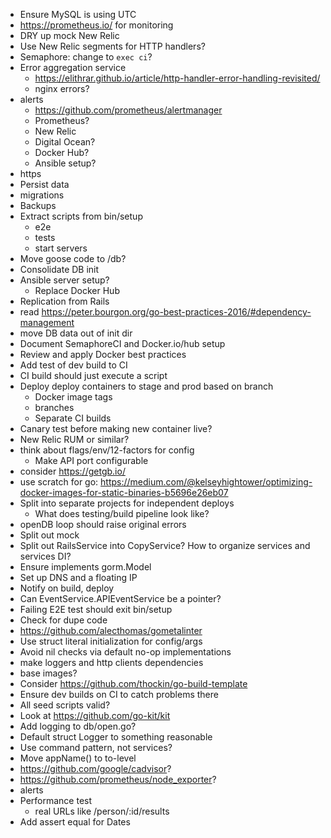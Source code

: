 * Ensure MySQL is using UTC
* https://prometheus.io/ for monitoring
* DRY up mock New Relic
* Use New Relic segments for HTTP handlers?
* Semaphore: change to `exec ci`?
* Error aggregation service
  * https://elithrar.github.io/article/http-handler-error-handling-revisited/
  * nginx errors?
* alerts
  * https://github.com/prometheus/alertmanager
  * Prometheus?
  * New Relic
  * Digital Ocean?
  * Docker Hub?
  * Ansible setup?
* https
* Persist data
* migrations
* Backups
* Extract scripts from bin/setup
  * e2e
  * tests
  * start servers
* Move goose code to /db?
* Consolidate DB init
* Ansible server setup?
  * Replace Docker Hub
* Replication from Rails
* read https://peter.bourgon.org/go-best-practices-2016/#dependency-management
* move DB data out of init dir
* Document SemaphoreCI and Docker.io/hub setup
* Review and apply Docker best practices
* Add test of dev build to CI
* CI build should just execute a script
* Deploy deploy containers to stage and prod based on branch
  * Docker image tags
  * branches
  * Separate CI builds
* Canary test before making new container live?
* New Relic RUM or similar?
* think about flags/env/12-factors for config
  * Make API port configurable
* consider https://getgb.io/
* use scratch for go: https://medium.com/@kelseyhightower/optimizing-docker-images-for-static-binaries-b5696e26eb07
* Split into separate projects for independent deploys
  * What does testing/build pipeline look like?
* openDB loop should raise original errors
* Split out mock
* Split out RailsService into CopyService? How to organize services and services DI?
* Ensure implements gorm.Model
* Set up DNS and a floating IP
* Notify on build, deploy
* Can EventService.APIEventService be a pointer?
* Failing E2E test should exit bin/setup
* Check for dupe code
* https://github.com/alecthomas/gometalinter
* Use struct literal initialization for config/args
* Avoid nil checks via default no-op implementations
* make loggers and http clients dependencies
* base images?
* Consider https://github.com/thockin/go-build-template
* Ensure dev builds on CI to catch problems there
* All seed scripts valid?
* Look at https://github.com/go-kit/kit
* Add logging to db/open.go?
* Default struct Logger to something reasonable
* Use command pattern, not services?
* Move appName() to to-level
* https://github.com/google/cadvisor?
* https://github.com/prometheus/node_exporter?
* alerts
* Performance test
  * real URLs like /person/:id/results
* Add assert equal for Dates
